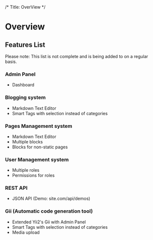/*
Title: OverView
*/

# Overview

## Features List

Please note: This list is not complete and is being added to on a regular basis.

### Admin Panel
- Dashboard

### Blogging system
- Markdown Text Editor
- Smart Tags with selection instead of categories

### Pages Management system
- Markdown Text Editor
- Multiple blocks
- Blocks for non-static pages

### User Management system
- Multiple roles
- Permissions for roles

### REST API
- JSON API (Demo: site.com/api/demos)

### Gii (Automatic code generation tool)
- Extended Yii2's Gii with Admin Panel
- Smart Tags with selection instead of categories
- Media upload